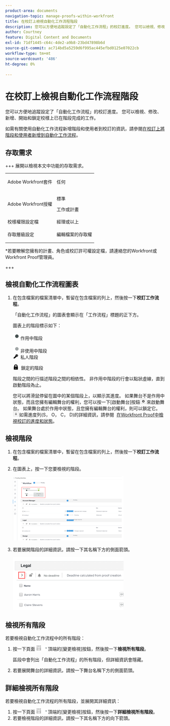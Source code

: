 ```yaml
---
product-area: documents
navigation-topic: manage-proofs-within-workfront
title: 在校訂上檢視自動化工作流程階段
description: 您可以方便地追蹤設定了「自動化工作流程」的校訂進度。 您可以檢視、修改、新增、開始和鎖定校樣上已在階段完成的工作。
author: Courtney
feature: Digital Content and Documents
exl-id: 71df1445-c64c-4de2-a9b8-23bd47898b6d
source-git-commit: ac714bd5a5259d6f995ac445efbd0125e07022cb
workflow-type: tm+mt
source-wordcount: '486'
ht-degree: 0%

---
```


# 在校訂上檢視自動化工作流程階段

您可以方便地追蹤設定了「自動化工作流程」的校訂進度。 您可以檢視、修改、新增、開始和鎖定校樣上已在階段完成的工作。

如需有關使用自動化工作流程新增階段和使用者到校訂的資訊，請參閱[在校訂上將階段和使用者新增到自動化工作流程](../../../review-and-approve-work/proofing/managing-proofs-within-workfront/add-stages-users-to-automated-workflow-proof.md)。

## 存取需求

+++ 展開以檢視本文中功能的存取需求。

<table style="table-layout:auto"> 
 <col> 
 <col> 
 <tbody> 
  <tr> 
   <td role="rowheader">Adobe Workfront套件</td> 
   <td>
   <p>任何</p>
   </td> 
  </tr> 
  <tr> 
   <td role="rowheader">Adobe Workfront授權</td> 
   <td>
   <p>標準</p >
   <p>工作或計畫</p>
   </td> 
  </tr> 
  <tr> 
   <td role="rowheader">校樣權限設定檔 </td> 
   <td>經理或以上</td> 
  </tr> 
  <tr> 
   <td role="rowheader">存取層級設定</td> 
   <td> <p>編輯檔案的存取權</p></td> 
  </tr> 
 </tbody> 
</table>

&#42;若要瞭解您擁有的計畫、角色或校訂許可權設定檔，請連絡您的Workfront或Workfront Proof管理員。

+++

## 檢視自動化工作流程圖表

1. 在包含檔案的檔案清單中，暫留在包含檔案的列上，然後按一下&#x200B;**校訂工作流程**。

   「自動化工作流程」的圖表會顯示在「工作流程」標題的正下方。

   圖表上的階段標示如下：

   ![dot.png](assets/dot.png)作用中階段

   ![gray_dot.png](assets/grey-dot.png)非使用中階段\
   ![sbw-key-icon.png](assets/sbw-key-icon.png)  私人階段

   ![sbw-padlock-icon.png](assets/sbw-padlock-icon.png)  鎖定的階段

   階段之間的行描述階段之間的相依性。 非作用中階段的行會以點狀虛線，直到啟動階段為止。

   您可以將滑鼠停留在圖中的某個階段上，以顯示其進度。 如果舞台不是作用中狀態，而且您擁有編輯舞台的權利，您可以按一下[啟動舞台]按鈕![[啟動舞台]](assets/activate-stage-btn.png)來啟動舞台。 如果舞台處於作用中狀態，且您擁有編輯舞台的權利，則可以鎖定它。 ![鎖定階段](assets/lock-stage-btn.png)如需進度列(S， O， C， D)的詳細資訊，請參閱  [在Workfront Proof中檢視校訂的進度和狀態](../../../workfront-proof/wp-work-proofsfiles/manage-your-work/view-progress-and-status-of-proof.md)。

## 檢視階段

1. 在包含檔案的檔案清單中，暫留在包含檔案的列上，然後按一下&#x200B;**校訂工作流程**。
1. 在圖表上，按一下您要檢視的階段。

   ![檢視階段圖表](assets/view-stage-diagram-350x204.png)

1. 若要展開階段的詳細資訊，請按一下其名稱下方的側面箭頭。

   ![階段詳細資料](assets/stage-details-caret-350x167.png)

## 檢視所有階段

若要檢視自動化工作流程中的所有階段：

1. 按一下頁面![變更檢視](assets/change-view-btn.png)頂端的[變更檢視]按鈕，然後按一下&#x200B;**檢視所有階段**。

   區段中會列出「自動化工作流程」的所有階段，但詳細資訊會隱藏。

1. 若要展開舞台的詳細資訊，請按一下舞台名稱下方的側面箭頭。

## 詳細檢視所有階段

若要檢視自動化工作流程的所有階段，並展開其詳細資訊：

1. 按一下頁面![變更檢視](assets/change-view-btn.png)頂端的[變更檢視]按鈕，然後按一下&#x200B;**詳細檢視所有階段**。
1. 若要檢視階段的詳細資訊，請按一下其名稱下方的向下箭頭。
